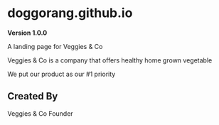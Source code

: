 # doggorang.github.io

**Version 1.0.0**

A landing page for Veggies & Co

Veggies & Co is a company that offers healthy home grown vegetable

We put our product as our #1 priority

## Created By

Veggies & Co Founder